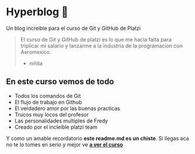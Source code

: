 # Hyperblog 🥰
Un blog increible para el curso de Git y GitHub de Platzi
> El curso de Git y GitHub de platzi es lo que me hacia falta para triplicar mi salario y lanzarme a la industria de la programacion con Aeromexico.
> - niñita

## En este curso vemos de todo
- Todos los comandos de Git
- El flujo de trabajo en Github
- El verdadero amor por las buenas practicas
- Trucos muy locos del profesor
- Las personalidades multiples de Fredy
- Creado por el incleible platzi team

Y como un amable recordatorio **este readme.md es un chiste**. Si llegas aca no te lo tomes en serio y mejor ve [**a ver el curso**](https://platzi.com/clases/1557-git-github/19977-readmemd-es-una-excelente-practica/ "a ver el curso")